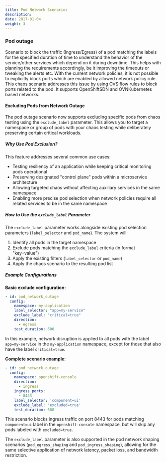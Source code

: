 ```yaml
---
title: Pod Network Scenarios
description: 
date: 2017-01-04
weight: 3
---
```


### Pod outage
Scenario to block the traffic (Ingress/Egress) of a pod matching the labels for the specified duration of time to understand the behavior of the service/other services which depend on it during downtime. This helps with planning the requirements accordingly, be it improving the timeouts or tweaking the alerts etc.
With the current network policies, it is not possible to explicitly block ports which are enabled by allowed network policy rule. This chaos scenario addresses this issue by using OVS flow rules to block ports related to the pod. It supports OpenShiftSDN and OVNKubernetes based networks.

#### Excluding Pods from Network Outage

The pod outage scenario now supports excluding specific pods from chaos testing using the `exclude_label` parameter. This allows you to target a namespace or group of pods with your chaos testing while deliberately preserving certain critical workloads.

##### Why Use Pod Exclusion?

This feature addresses several common use cases:

- Testing resiliency of an application while keeping critical monitoring pods operational
- Preserving designated "control plane" pods within a microservice architecture
- Allowing targeted chaos without affecting auxiliary services in the same namespace
- Enabling more precise pod selection when network policies require all related services to be in the same namespace

##### How to Use the `exclude_label` Parameter

The `exclude_label` parameter works alongside existing pod selection parameters (`label_selector` and `pod_name`). The system will:
1. Identify all pods in the target namespace
2. Exclude pods matching the `exclude_label` criteria (in format "key=value")
3. Apply the existing filters (`label_selector` or `pod_name`)
4. Apply the chaos scenario to the resulting pod list

##### Example Configurations

**Basic exclude configuration:**
```yaml
- id: pod_network_outage
  config:
    namespace: my-application
    label_selector: "app=my-service"
    exclude_label: "critical=true"
    direction:
      - egress
    test_duration: 600
```

In this example, network disruption is applied to all pods with the label `app=my-service` in the `my-application` namespace, except for those that also have the label `critical=true`.

**Complete scenario example:**
```yaml
- id: pod_network_outage
  config:
    namespace: openshift-console
    direction:
      - ingress
    ingress_ports:
      - 8443
    label_selector: 'component=ui'
    exclude_label: 'excluded=true'
    test_duration: 600
```

This scenario blocks ingress traffic on port 8443 for pods matching `component=ui` label in the `openshift-console` namespace, but will skip any pods labeled with `excluded=true`.

The `exclude_label` parameter is also supported in the pod network shaping scenarios (`pod_egress_shaping` and `pod_ingress_shaping`), allowing for the same selective application of network latency, packet loss, and bandwidth restriction.